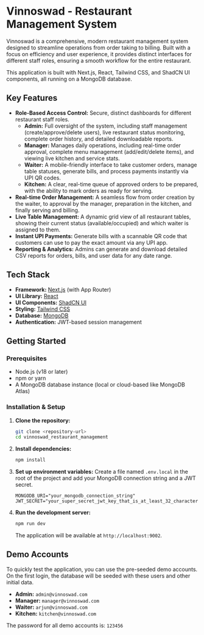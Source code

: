 # Vinnoswad - Restaurant Management System

Vinnoswad is a comprehensive, modern restaurant management system designed to streamline operations from order taking to billing. Built with a focus on efficiency and user experience, it provides distinct interfaces for different staff roles, ensuring a smooth workflow for the entire restaurant.

This application is built with Next.js, React, Tailwind CSS, and ShadCN UI components, all running on a MongoDB database.

## Key Features

- **Role-Based Access Control:** Secure, distinct dashboards for different restaurant staff roles.
  - **Admin:** Full oversight of the system, including staff management (create/approve/delete users), live restaurant status monitoring, complete order history, and detailed downloadable reports.
  - **Manager:** Manages daily operations, including real-time order approval, complete menu management (add/edit/delete items), and viewing live kitchen and service stats.
  - **Waiter:** A mobile-friendly interface to take customer orders, manage table statuses, generate bills, and process payments instantly via UPI QR codes.
  - **Kitchen:** A clear, real-time queue of approved orders to be prepared, with the ability to mark orders as ready for serving.
- **Real-time Order Management:** A seamless flow from order creation by the waiter, to approval by the manager, preparation in the kitchen, and finally serving and billing.
- **Live Table Management:** A dynamic grid view of all restaurant tables, showing their current status (available/occupied) and which waiter is assigned to them.
- **Instant UPI Payments:** Generate bills with a scannable QR code that customers can use to pay the exact amount via any UPI app.
- **Reporting & Analytics:** Admins can generate and download detailed CSV reports for orders, bills, and user data for any date range.

## Tech Stack

- **Framework:** [Next.js](https://nextjs.org/) (with App Router)
- **UI Library:** [React](https://react.dev/)
- **UI Components:** [ShadCN UI](https://ui.shadcn.com/)
- **Styling:** [Tailwind CSS](https://tailwindcss.com/)
- **Database:** [MongoDB](https://www.mongodb.com/)
- **Authentication:** JWT-based session management

## Getting Started

### Prerequisites

- Node.js (v18 or later)
- npm or yarn
- A MongoDB database instance (local or cloud-based like MongoDB Atlas)

### Installation & Setup

1.  **Clone the repository:**
    ```bash
    git clone <repository-url>
    cd vinnoswad_restaurant_management
    ```

2.  **Install dependencies:**
    ```bash
    npm install
    ```

3.  **Set up environment variables:**
    Create a file named `.env.local` in the root of the project and add your MongoDB connection string and a JWT secret.

    ```.env.local
    MONGODB_URI="your_mongodb_connection_string"
    JWT_SECRET="your_super_secret_jwt_key_that_is_at_least_32_characters_long"
    ```

4.  **Run the development server:**
    ```bash
    npm run dev
    ```
    The application will be available at `http://localhost:9002`.

## Demo Accounts

To quickly test the application, you can use the pre-seeded demo accounts. On the first login, the database will be seeded with these users and other initial data.

-   **Admin:** `admin@vinnoswad.com`
-   **Manager:** `manager@vinnoswad.com`
-   **Waiter:** `arjun@vinnoswad.com`
-   **Kitchen:** `kitchen@vinnoswad.com`

The password for all demo accounts is: `123456`
